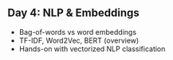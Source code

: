 
## Day 4: NLP & Embeddings
 - Bag-of-words vs word embeddings
 - TF-IDF, Word2Vec, BERT (overview)
 - Hands-on with vectorized NLP classification